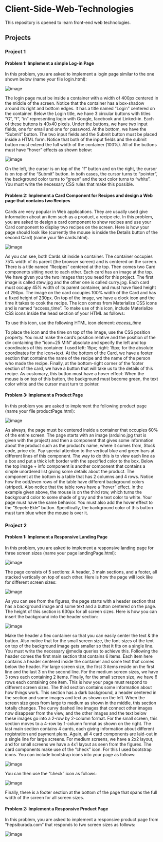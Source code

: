 # Client-Side-Web-Technologies
This repository is opened to learn front-end web technologies.

## Projects
### Project 1
#### Problem 1: Implement a simple Log-in Page
In this problem, you are asked to implement a login page similar to the one shown below (name your file login.html):

![image](https://user-images.githubusercontent.com/71591780/219701356-8885e6ab-840d-4c7a-81b4-931fdb2e18dc.png)

The login page must be inside a container with a width of 400px centered in the middle of the screen. Notice that the container has a box-shadow around its right and bottom edges. It has a title named “Login” centered on the container. Below the Login title, we have 3 circular buttons with titles “G”, “f”, “in” representing login with Google, facebook and Linked-in. Each of these buttons is 40x40 pixels. Under the buttons, we have two input fields, one for email and one for password. At the bottom, we have the “Submit” button. The two input fields and the Submit button must be placed inside a HTML form. Notice that both of the input fields and the submit button must extend the full width of the container (100%).
All of the buttons must have “hover” effects as shown below:

![image](https://user-images.githubusercontent.com/71591780/219701245-712d2f65-ab0c-459c-a39f-d16a4f517160.png)
       
On the left, the cursor is on top of the “f” button and on the right, the cursor is on top of the “Submit” button. In both cases, the cursor turns to “pointer”, the background color turns to “green” and the text color turns to “white”. You must write the necessary CSS rules that make this possible.


#### Problem 2: Implement a Card Component for Recipes and design a Web page that contains two Recipes
Cards are very popular in Web applications. They are usually used give information about an item such as a product, a recipe etc. In this problem, you are asked to design a card component to show recipes and use your Card component to display two recipes on the screen. Here is how your page should look like (currently the mouse is inside the Details button of the second Card) (name your file cards.html).

![image](https://user-images.githubusercontent.com/71591780/219701718-300139aa-7bfb-4fad-872d-bf57afa652f6.png)

As you can see, both Cards sit inside a container. The container occupies 75% width of its parent (the browser screen) and is centered on the screen. There is a title named “Recipes” centered at the top. Then comes two Card components sitting next to each other. Each card has an image at the top. We have given you the two images that you need for this project. The first image is called stew.jpg and the other one is called curry.jpg. Each card must occupy 45% width of its parent container, and must have fixed height of 290px. The image on the card occupies 100% width of the Card and has a fixed height of 230px. On top of the image, we have a clock icon and the time it takes to cook the recipe. The icon comes from Materialize CSS icons and is named “access_time”. To make use of this icon, include Materialize CSS icons inside the head section of your HTML as follows:
<link href="https://fonts.googleapis.com/icon?family=Material+Icons" rel="stylesheet">

To use this icon, use the following HTML icon element:
<i class="material-icons">access_time</i>

To place the icon and the time on top of the image, use the CSS position property. You must make the card’s position relative and the position of the div containing the “icon+25 MIN” absolute and specify the left and top coordinates of this container. I used left: 15px; right: 15px; for the absolute coordinates for the icon+text.
At the bottom of the Card, we have a footer section that contains the name of the recipe and the name of the person who made the recipe. Finally, at the bottom-right corner of the footer section of the card, we have a button that will take us to the details of this recipe. As customary, this button must have a hover effect: When the mouse is on top of this button, the background must become green, the text color white and the cursor must turn to pointer.


#### Problem 3: Implement a Product Page
In this problem you are asked to implement the following product page (name your file productPage.html):

![image](https://user-images.githubusercontent.com/71591780/219701984-4d1bb921-8a9b-4ed5-bdb4-0697febdf594.png)

As always, the page must be centered inside a container that occupies 60% of the entire screen. The page starts with an image (arduino.jpg that is given with the project) and then a component that gives some information about the product such as the product’s name, where it comes from, Stock code, price etc. Pay special attention to the vertical blue and green bars at different lines of this component. The way to do this is to view each line as a box and put a thick left border with the specified color to the box.
Below the top image + info component is another component that contains a simple unordered list giving some details about the product. The component at the bottom is a table that has 2 columns and 4 rows. Notice how the odd/even rows of the table have different background colors (striped). Also notice that the table rows have a “hover” effect. In the example given above, the mouse is on the third row, which turns the background color to some shade of gray and the text color to white. Your page must have the same behavior. You must also add the hover effect to the “Sepete Ekle” button. Specifically, the background color of this button must turn blue when the mouse is over it.


### Project 2
#### Problem 1: Implement a Responsive Landing Page
In this problem, you are asked to implement a responsive landing page for three screen sizes (name your page landingPage.html):

![image](https://user-images.githubusercontent.com/71591780/221375136-b1406d72-fdcd-4afa-8c4a-3536668080c5.png)


The page consists of 5 sections: A header, 3 main sections, and a footer, all stacked vertically on top of each other. Here is how the page will look like for different screen sizes:

![image](https://user-images.githubusercontent.com/71591780/221375315-e528caca-22a4-422b-aaac-7b34680a4964.png)
   
As you can see from the figures, the page starts with a header section that has a background image and some text and a button centered on the page. The height of this section is 630px for all screen sizes. Here is how you can insert the background into the header section:

![image](https://user-images.githubusercontent.com/71591780/221375350-d333dbad-ee21-403b-b5fc-f8fc8e7d34c1.png)

Make the header a flex container so that you can easily center the text & the button. Also notice that for the small screen size, the font-sizes of the text on top of the background image gets smaller so that it fits on a single line. You must write the necessary @media queries to achieve this.
Following the header comes the first main section that contains 6 items. Each item here contains a header centered inside the container and some text that comes below the header. For large screen size, the first 3 items reside on the first line and the last 3 on the second line. For the medium screen sizes, we have 3 rows each containing 2 items. Finally, for the small screen size, we have 6 rows each containing one item. This is how your page must respond to different screen sizes.
The third section contains some information about how things work. This section has a dark background, a header centered in the section and some images and text as shown on the left. When the screen size goes from large to medium as shown in the middle, this section totally changes. The curvy dashed line images that connect other images now disappear from the view, and the other images and the text below these images go into a 2-row by 2-column format. For the small screen, this section moves to a 4-row by 1-column format as shown on the right.
The last main section contains 4 cards, each giving information about different registration and payment plans. Again, all 4 card components are laid-out in a single line for large screens. For medium screens, we have a 2x2 layout, and for small screens we have a 4x1 layout as seen from the figures. The card components make use of the “check” icon. For this I used bootstrap icons. You can include bootstrap icons into your page as follows:
    
   ![image](https://user-images.githubusercontent.com/71591780/221375268-60ea7c5f-617a-4237-9634-2aae81061b6c.png)
    
You can then use the “check” icon as follows:

![image](https://user-images.githubusercontent.com/71591780/221375199-454aee89-fbeb-4bac-b3b6-bf7103ee867c.png)


Finally, there is a footer section at the bottom of the page that spans the full width of the screen for all screen sizes.


#### Problem 2: Implement a Responsive Product Page
In this problem, you are asked to implement a responsive product page from “hepsiburada.com” that responds to two screen sizes as follows:

![image]('C:\Users\asus\OneDrive\Masaüstü\size.png')